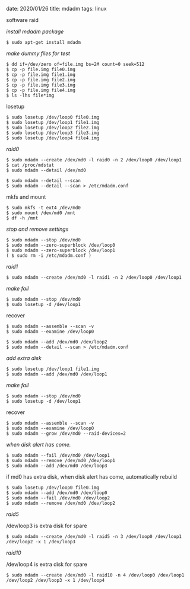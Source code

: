 date: 2020/01/26
title: mdadm
tags: linux

software raid

*install mdadm package*

	$ sudo apt-get install mdadm

*make dummy files for test*

	$ dd if=/dev/zero of=file.img bs=2M count=0 seek=512
	$ cp -p file.img file0.img
	$ cp -p file.img file1.img
	$ cp -p file.img file2.img
	$ cp -p file.img file3.img
	$ cp -p file.img file4.img
	$ ls -lhs file*img

losetup

	$ sudo losetup /dev/loop0 file0.img
	$ sudo losetup /dev/loop1 file1.img
	$ sudo losetup /dev/loop2 file2.img
	$ sudo losetup /dev/loop3 file3.img
	$ sudo losetup /dev/loop4 file4.img

*raid0*

	$ sudo mdadm --create /dev/md0 -l raid0 -n 2 /dev/loop0 /dev/loop1
	$ cat /proc/mdstat
	$ sudo mdadm --detail /dev/md0

	$ sudo mdadm --detail --scan
	$ sudo mdadm --detail --scan > /etc/mdadm.conf

mkfs and mount 

	$ sudo mkfs -t ext4 /dev/md0
	$ sudo mount /dev/md0 /mnt
	$ df -h /mnt

*stop and remove settings*

	$ sudo mdadm --stop /dev/md0
	$ sudo mdadm --zero-superblock /dev/loop0
	$ sudo mdadm --zero-superblock /dev/loop1
	( $ sudo rm -i /etc/mdadm.conf )

*raid1*

	$ sudo mdadm --create /dev/md0 -l raid1 -n 2 /dev/loop0 /dev/loop1

*make fail*

	$ sudo mdadm --stop /dev/md0
	$ sudo losetup -d /dev/loop1 

recover

	$ sudo mdadm --assemble --scan -v
	$ sudo mdadm --examine /dev/loop0

	$ sudo mdadm --add /dev/md0 /dev/loop2
	$ sudo mdadm --detail --scan > /etc/mdadm.conf

*add extra disk*

	$ sudo losetup /dev/loop1 file1.img
	$ sudo mdadm --add /dev/md0 /dev/loop1

*make fail*

	$ sudo mdadm --stop /dev/md0
	$ sudo losetup -d /dev/loop1 

recover

	$ sudo mdadm --assemble --scan -v
	$ sudo mdadm --examine /dev/loop0
	$ sudo mdadm --grow /dev/md0 --raid-devices=2

*when disk alert has come.*

	$ sudo mdadm --fail /dev/md0 /dev/loop1
	$ sudo mdadm --remove /dev/md0 /dev/loop1
	$ sudo mdadm --add /dev/md0 /dev/loop3

if md0 has extra disk, when disk alert has come, automatically rebuild

	$ sudo losetup /dev/loop0 file0.img
	$ sudo mdadm --add /dev/md0 /dev/loop0
	$ sudo mdadm --fail /dev/md0 /dev/loop2
	$ sudo mdadm --remove /dev/md0 /dev/loop2

*raid5*

/dev/loop3 is extra disk for spare

	$ sudo mdadm --create /dev/md0 -l raid5 -n 3 /dev/loop0 /dev/loop1 /dev/loop2 -x 1 /dev/loop3

*raid10*

/dev/loop4 is extra disk for spare

	$ sudo mdadm --create /dev/md0 -l raid10 -n 4 /dev/loop0 /dev/loop1 /dev/loop2 /dev/loop3 -x 1 /dev/loop4

